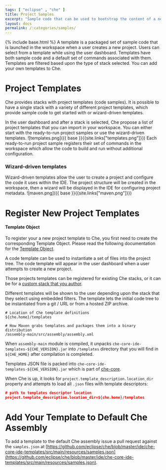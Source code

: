 ```yaml
---
tags: [ "eclipse" , "che" ]
title: Project Samples
excerpt: "Sample code that can be used to bootstrap the content of a new project."
layout: docs
permalink: /:categories/samples/
---
```

{% include base.html %}
A template is a packaged set of sample code that is launched in the workspace when a user creates a new project. Users can select from a template while using the user dashboard. Templates have both sample code and a default set of commands associated with them. Templates are filtered based upon the type of stack selected. You can add your own templates to Che.
# Project Templates  
Che provides stacks with project templates (code samples).  It is possible to have a single stack with a variety of different project templates, which provide sample code to get started with or wizard-driven templates.

In the user dashboard and after a stack is selected, Che propose a list of project templates that you can import in your workspace. You can either start with the ready-to-run project samples or use the wizard-driven templates.
![templates.png]({{ base }}{{site.links["templates.png"]}})
Each ready-to-run project sample registers their set of commands in the workspace which allow the code to build and run without additional configuration.

### Wizard-driven templates
Wizard-driven templates allow the user to create a project and configure the code it uses within the IDE. The project structure will be created in the workspace, then a wizard will be displayed in the IDE for configuring project metadata.
![maven.png]({{ base }}{{site.links["maven.png"]}})

# Register New Project Templates  

#### Template Object
To register your a new project template to Che, you first need to create the corresponding Template Object. Please read the following documentation for the [Template Object]({{base}}{{site.links["ws-data-model-samples"]}}).  

A code template can be used to instantiate a set of files into the project tree. The code template will appear in the user dashboard when a user attempts to create a new project.

Those projects templates can be registered for existing Che stacks, or it can be for a [custom stack that you author]({{base}}{{site.links["ws-stacks"]}}#custom-stack).

Different templates will be shown to the user depending upon the stack that they select using embedded filters. The template lets the initial code tree to be instantiated from a git / URL or from a hosted ZIP archive.
```shell  
# Location of Che template definitions
${che.home}/templates

# How Maven grabs templates and packages them into a binary distribution
/assembly-main/src/assembly/assembly.xml
```
When `assembly-main` module is compiled, it unpacks `che-core-ide-templates-${CHE_VERSION}.jar` into `/templates` directory that you will find in `${CHE_HOME}` after compilation is completed.

Templates JSON file is packed into  `che-core-ide-templates-${CHE_VERSION}.jar` which is part of [che-core](https://github.com/eclipse/che/tree/master/core).

When Che is up, it looks for `project.template_description.location_dir` property and attempts to load all `.json` files with template descriptors:
```json  
# path to templates descriptor location
project.template_description.location_dir=${che.home}/templates
```

# Add Your Template to Default Che Assembly  
To add a template to the default Che assembly issue a pull request against the `samples.json` at [https://github.com/eclipse/che/blob/master/ide/che-core-ide-templates/src/main/resources/samples.json](https://github.com/eclipse/che/blob/master/ide/che-core-ide-templates/src/main/resources/samples.json).
